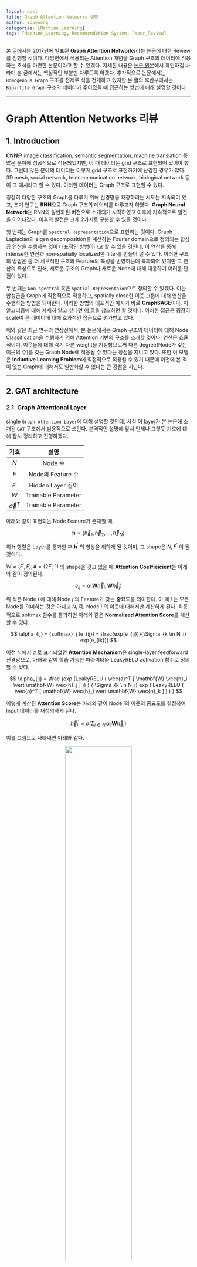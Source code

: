```yaml
---
layout: post
title: Graph Attention Networks 설명
author: Youyoung
categories: [Machine_Learning]
tags: [Machine_Learning, Recommendation System, Paper_Review]
---
```


본 글에서는 2017년에 발표된 **Graph Attention Networks**라는 논문에 대한 Review를 진행할 것이다. 다방면에서 적용되는 Attention 개념을 Graph 구조의 데이터에 적용하는 초석을 마련한 논문이라고 할 수 있겠다. 자세한 내용은 [논문 원본](https://arxiv.org/abs/1710.10903)에서 확인하길 바라며 본 글에서는 핵심적인 부분만 다루도록 하겠다. 추가적으로 논문에서는 `Homogenous Graph` 구조를 전제로 식을 전개하고 있지만 본 글의 후반부에서는 `Bipartite Graph` 구조의 데이터가 주어졌을 때 접근하는 방법에 대해 설명할 것이다.  

---
# Graph Attention Networks 리뷰  
## 1. Introduction  
**CNN**은 image classification, semantic segmentation, machine translation 등 많은 분야에 성공적으로 적용되었지만, 이 때 데이터는 grid 구조로 표현되어 있어야 했다. 그런데 많은 분야의 데이터는 이렇게 grid 구조로 표현하기에 난감한 경우가 많다. 3D mesh, social network, telecommunication network, biological network 등이 그 예시라고 할 수 있다. 이러한 데이터는 Graph 구조로 표현할 수 있다.  

굉장히 다양한 구조의 Graph를 다루기 위해 신경망을 확장하려는 시도는 지속되어 왔고, 초기 연구는 **RNN**으로 Graph 구조의 데이터를 다루고자 하였다. **Graph Neural Network**는 RNN의 일반화된 버전으로 소개되기 시작하였고 이후에 지속적으로 발전을 이어나갔다. 이후의 발전은 크게 2가지로 구분할 수 있을 것이다.  

첫 번째는 Graph를 `Spectral Representation`으로 표현하는 것이다. Graph Laplacian의 eigen decomposition을 계산하는 Fourier domain으로 정의되는 합성곱 연산을 수행하는 것이 대표적인 방법이라고 할 수 있을 것인데, 이 연산을 통해 intense한 연산과 non-spatially localized한 filter를 만들어 낼 수 있다. 이러한 구조의 방법은 좀 더 세부적인 구조와 Feature의 특성을 반영하는데 특화되어 있지만 그 연산의 특성으로 인해, 새로운 구조의 Graph나 새로운 Node에 대해 대응하기 어려운 단점이 있다.  

두 번째는 `Non-spectral` 혹은 `Spatial Representaion`으로 정의할 수 있겠다. 이는 합성곱을 Graph에 직접적으로 적용하고, spatially close한 이웃 그룹에 대해 연산을 수행하는 방법을 의미한다. 이러한 방법의 대표적인 예시가 바로 **GraphSAGE**이다. 이 알고리즘에 대해 자세히 알고 싶다면 [이 글](https://greeksharifa.github.io/machine_learning/2020/12/31/Graph-Sage/)을 참조하면 될 것이다. 이러한 접근은 굉장히 scale이 큰 데이터에 대해 효과적인 접근으로 평가받고 있다.  

위와 같은 최근 연구의 연장선에서, 본 논문에서는 Graph 구조의 데이터에 대해 Node Classification을 수행하기 위해 Attention 기반의 구조를 소개할 것이다. 연산은 효율적이며, 이웃들에 대해 각기 다른 weight을 지정함으로써 다른 degree(Node가 갖는 이웃의 수)를 갖는 Graph Node에 적용될 수 있다는 장점을 지니고 있다. 또한 이 모델은 **Inductive Learning Problem**에 직접적으로 적용될 수 있기 때문에 이전에 본 적이 없는 Graph에 대해서도 일반화할 수 있다는 큰 강점을 지닌다.  

---
## 2. GAT architecture  
### 2.1. Graph Attentional Layer  
single `Graph Attention Layer`에 대해 설명할 것인데, 사실 이 layer가 본 논문에 소개된 `GAT` 구조에서 범용적으로 쓰인다. 본격적인 설명에 앞서 언제나 그렇듯 기호에 대해 잠시 정리하고 진행하겠다.  

|기호|설명|
|:--------:|:--------:|
|$N$| Node 수 |
|$F$| Node의 Feature 수 |
|$F^{\prime}$| Hidden Layer 길이 |
|$W$| Trainable Parameter |
|$\vec{a}^{T}$| Trainable Parameter |


아래와 같이 표현되는 Node Feature가 존재할 때,  

$$ \mathbf{h} = \{ \vec{h}_1, \vec{h}_2, ..., \vec{h}_N  \}  $$  

위 $\mathbf{h}$ 행렬은 Layer를 통과한 후 $\mathbf{h}^{\prime}$ 의 형상을 취하게 될 것이며, 그 shape은 $N, F^{\prime}$ 이 될 것이다.  

$W = (F^{\prime}, F), \mathbf{a} = (2F^{\prime}, 1)$ 의 shape을 갖고 있을 때 **Attention Coeffieicient**는 아래와 같이 정의된다.  

$$ e_{ij} = a(\mathbf{W} \vec{h}_i, \mathbf{W} \vec{h}_j)$$  

위 식은 Node $i$ 에 대해 Node $j$ 의 Feature가 갖는 **중요도**를 의미한다. 이 때 $j$ 는 모든 Node를 의미하는 것은 아니고 $N_i$ 즉, Node $i$ 의 이웃에 대해서만 계산하게 된다. 최종적으로 softmax 함수를 통과하면 아래와 같은 **Normalized Attention Score**를 계산할 수 있다.  

$$ \alpha_{ij} = {softmax}_j (e_{ij}) = \frac{exp(e_{ij})}{\Sigma_{k \in N_i} exp(e_{ik})} $$  

이전 식에서 $a$ 로 표기되었던 **Attention Mechanism**은 single-layer feedforward 신경망으로, 아래와 같이 학습 가능한 파라미터와 LeakyRELU activation 함수로 정의할 수 있다.  

$$ \alpha_{ij} = \frac {exp (LeakyRELU ( \vec{a}^T [ \mathbf{W} \vec{h}_i \vert \mathbf{W} \vec{h}_j ] )) } { \Sigma_{k \in N_i} exp ( LeakyRELU ( \vec{a}^T [ \mathbf{W} \vec{h}_i \vert \mathbf{W} \vec{h}_k ] ) ) } $$  

이렇게 계산된 **Attention Score**는 아래와 같이 Node $i$의 이웃의 중요도를 결정하여 Input 데이터를 재정의하게 된다.  

$$ \vec{h}^{\prime}_i = \sigma( \Sigma_{j \in N_i} \alpha_{ij} \mathbf{W} \vec{h}_j ) $$  

이를 그림으로 나타내면 아래와 같다. 

<center><img src="/public/img/Machine_Learning/2021-05-29-GAT/01.JPG" width="60%"></center>  

논문에서는 방금 설명한 Self Attention을 좀 더 안정화하기 위한 방법에 대해 상술하고 있는데 그 과정에 대해서는 아래 원문을 참조하길 바란다.  

<center><img src="/public/img/Machine_Learning/2021-05-29-GAT/02.JPG" width="60%"></center>  

### 2.2 Comparison to related work  
**GCN**과 달리 `GAT`는 같은 이웃 집단의 Node에 대해 다른 중요도를 배정하기 때문에 Model Capacity를 개선할 수 있으며 해석에 있어서도 도움을 주게 된다.  

**Attention Mechanism**은 Graph의 모든 Edge에 공유되어 적용되기 때문에 전체 Graph에 대한 접근 없이도 학습이 진행될 수 있으며 이에 따라 **Inductive Learning**을 가능하게 한다.  

**GraphSAGE**는 각 Node에 대해 고정된 수의 이웃을 추출하기 때문에 계산량을 일정하게 유지하게 되는데, 이는 추론을 행할 때 전체 이웃집단에 대해 접근할 수 없게 만드는 현상을 초래한다. 사실 본 논문에서는 LSTM Aggregator의 성능이 가장 좋았다고 기술하고 있는데, 이는 이웃 집단 내에서 각 이웃사이의 순서가 중요하다는 것을 암시하는 것과 다름이 없다. 만약 다른 Max Pooling Aggregator나 Mean Pooling Aggregator를 사용하였는데, 각 이웃 Node 사이의 순서 혹은 다른 개별적인 특징이 중요하다면, **GraphSAGE**는 이러한 부분까지는 커버하지 못하는 단점을 지니게 된다. 본 논문에서 제시하는 `GAT`는 이러한 한계에서 자유로우며 이웃 전체에 대해 접근하면서도 효율적으로 학습을 진행할 수 있다는 장점을 지닌다.  

---
## 3. Evaluation  
(중략)  

### 3.4. Results  
<center><img src="/public/img/Machine_Learning/2021-05-29-GAT/03.JPG" width="60%"></center>  

<center><img src="/public/img/Machine_Learning/2021-05-29-GAT/04.JPG" width="60%"></center>  

실험 결과에 대해서는 논문 원본을 참조하길 바란다.  

---
## 4. Conclusion  

<center><img src="/public/img/Machine_Learning/2021-05-29-GAT/05.JPG" width="60%"></center>  

본 논문에서는 `Graph Neural Network (GAT)`를 제시하였는데, 이 알고리즘은 masked self-attentional layer를 활용하여 Graph 구조의 데이터에 적용할 수 있는 새로운 Convolution-style의 신경망이다.  

효율적인 연산과, 각기 다른 이웃 Node에 다른 중요도를 부과할 수 있다는 장점을 지니고 있으며 전체 Graph에 대한 접근 없이도 학습이 가능하기 때문에 **Inductive Learning**이 가능한 구조이다.  

---
# Bipartite Graph Attention Network  
앞서 리뷰했던 논문에서는 Single Node Type을 가진 `Homogenous Graph` 구조에서 `GAT`를 적용하는 방법에 대해서만 설명했다면, 본 Section에서는 이를 `Bipartite Graph` 구조에서도 적용할 수 있도록 확장하는 방법에 대해 기술하고자 한다. 이러한 접근 방법은 필자가 여러 Reference를 돌아보고 이를 조합하여 설계한 것으로, 혹시 읽고 더 나은 방법을 제시해 준다면 매우 환영할 것이다.  

...






---
# References  
1) [논문 원본](https://arxiv.org/abs/1710.10903)  
2) [이분 그래프에 Attention 적용한 사례](https://academic.oup.com/bioinformatics/article/36/Supplement_1/i525/5870495)

